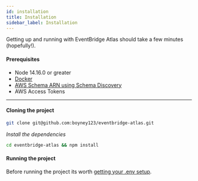 ```yaml
---
id: installation
title: Installation
sidebar_label: Installation
---
```


Getting up and running with EventBridge Atlas should take a few minutes (hopefully!).

#### Prerequisites

- Node 14.16.0 or greater
- [Docker](https://www.docker.com/)
- [AWS Schema ARN using Schema Discovery](https://youtu.be/54VU9x7qGhQ?t=474)
- AWS Access Tokens

<hr/>

#### Cloning the project

```sh
git clone git@github.com:boyney123/eventbridge-atlas.git
```

_Install the dependencies_

```sh
cd eventbridge-atlas && npm install
```

#### Running the project

Before running the project its worth [getting your .env setup](/docs/getting-started/setup).
